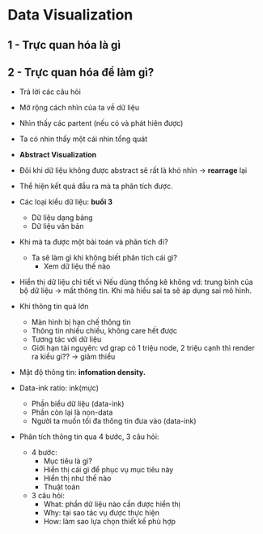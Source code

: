 # Data Visualization

## 1 - Trực quan hóa là gì

## 2 - Trực quan hóa để làm gì?
- Trả lời các câu hỏi
- Mở rộng cách nhìn của ta về dữ liệu
- Nhìn thấy các partent (nếu có và phát hiên được)
- Ta có nhìn thấy một cái nhìn tổng quát 
- __Abstract Visualization__
- Đôi khi dữ liệu không được abstract sẽ rất là khó nhìn -> __rearrage__ lại
- Thể hiện kết quả đầu ra mà ta phân tích được.
- Các loại kiểu dữ liệu: __buổi 3__
    - Dữ liệu dạng bảng
    - Dữ liệu văn bản


- Khi mà ta được một bài toán và phân tích đi?
    - Ta sẽ làm gì khi không biết phân tích cái gì?
        - Xem dữ liệu thế nào

- Hiển thị dữ liệu chi tiết vì Nếu dùng thống kê không vd: trung bình của bộ dữ liệu -> mất thông tin. Khi mà hiểu sai ta sẽ áp dụng sai mô hình.

- Khi thông tin quá lớn
    - Màn hình bị hạn chế thông tin
    - Thông tin nhiều chiều, không care hết được
    - Tương tác với dữ liệu
    - Giới hạn tài nguyên: vd grap có 1 triệu node, 2 triệu cạnh thì render ra kiểu gì?? -> giảm thiểu

- Mật độ thông tin: __infomation density.__
- Data-ink ratio: ink(mực)
    - Phần biểu dữ liệu (data-ink)
    - Phần còn lại là non-data
    - Người ta muốn tối đa thông tin đưa vào (data-ink)

- Phân tích thông tin qua 4 bước, 3 câu hỏi:
    - 4 bước:
        - Mục tiêu là gì?
        - Hiển thị cái gì để phục vụ mục tiêu này
        - Hiển thị như thế nào
        - Thuật toán
    - 3 câu hỏi: 
        - What: phần dữ liệu nào cần được hiển thị
        - Why: tại sao tác vụ được thực hiện
        - How: làm sao lựa chọn thiết kế phù hợp

